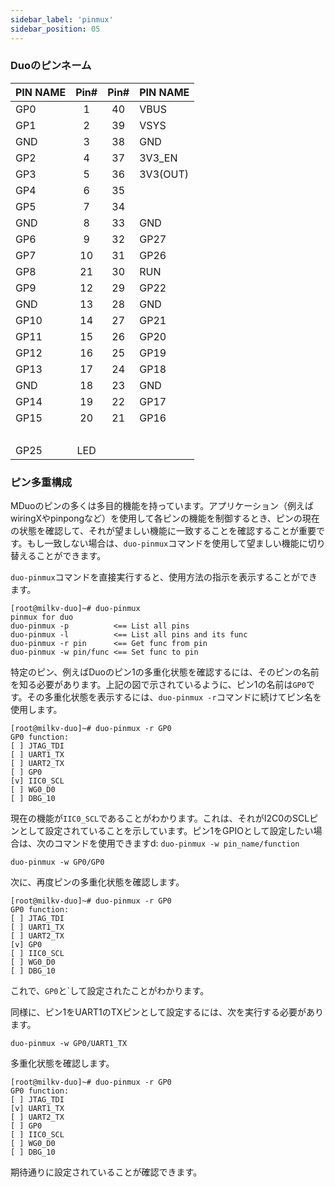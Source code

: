 ```yaml
---
sidebar_label: 'pinmux'
sidebar_position: 05
---
```


### Duoのピンネーム

<div className='gpio_style'>

| PIN NAME |              Pin#               |              Pin#                | PIN NAME |
| -------- | :-----------------------------: | :------------------------------: | -------- |
| GP0      | <div className='green'>1</div>  |    <div className='red'>40</div> | VBUS     |
| GP1      | <div className='green'>2</div>  |    <div className='red'>39</div> | VSYS     |
| GND      | <div className='black'>3</div>  |  <div className='black'>38</div> | GND      |
| GP2      | <div className='green'>4</div>  | <div className='orange'>37</div> | 3V3_EN   |
| GP3      | <div className='green'>5</div>  |    <div className='red'>36</div> | 3V3(OUT) |
| GP4      | <div className='green'>6</div>  |   <div className='gray'>35</div> |          |
| GP5      | <div className='green'>7</div>  |   <div className='gray'>34</div> |          |
| GND      | <div className='black'>8</div>  |  <div className='black'>33</div> | GND      |
| GP6      | <div className='green'>9</div>  |  <div className='green'>32</div> | GP27     |
| GP7      | <div className='green'>10</div> |  <div className='green'>31</div> | GP26     |
| GP8      | <div className='green'>21</div> | <div className='orange'>30</div> | RUN      |
| GP9      | <div className='green'>12</div> |  <div className='green'>29</div> | GP22     |
| GND      | <div className='black'>13</div> |  <div className='black'>28</div> | GND      |
| GP10     | <div className='green'>14</div> |  <div className='green'>27</div> | GP21     |
| GP11     | <div className='green'>15</div> |  <div className='green'>26</div> | GP20     |
| GP12     | <div className='green'>16</div> |  <div className='green'>25</div> | GP19     |
| GP13     | <div className='green'>17</div> |  <div className='green'>24</div> | GP18     |
| GND      | <div className='black'>18</div> |  <div className='black'>23</div> | GND      |
| GP14     | <div className='green'>19</div> |  <div className='green'>22</div> | GP17     |
| GP15     | <div className='green'>20</div> |  <div className='green'>21</div> | GP16     |
|          | &nbsp;                          |                                  |          |
| GP25     | <div className='blue'>LED</div> |                                  |          |

</div>

### ピン多重構成

MDuoのピンの多くは多目的機能を持っています。アプリケーション（例えばwiringXやpinpongなど）を使用して各ピンの機能を制御するとき、ピンの現在の状態を確認して、それが望ましい機能に一致することを確認することが重要です。もし一致しない場合は、`duo-pinmux`コマンドを使用して望ましい機能に切り替えることができます。

`duo-pinmux`コマンドを直接実行すると、使用方法の指示を表示することができます。
```
[root@milkv-duo]~# duo-pinmux
pinmux for duo
duo-pinmux -p          <== List all pins
duo-pinmux -l          <== List all pins and its func
duo-pinmux -r pin      <== Get func from pin
duo-pinmux -w pin/func <== Set func to pin
```

特定のピン、例えばDuoのピン1の多重化状態を確認するには、そのピンの名前を知る必要があります。上記の図で示されているように、ピン1の名前は`GP0`です。その多重化状態を表示するには、`duo-pinmux -r`コマンドに続けてピン名を使用します。
```
[root@milkv-duo]~# duo-pinmux -r GP0
GP0 function:
[ ] JTAG_TDI
[ ] UART1_TX
[ ] UART2_TX
[ ] GP0
[v] IIC0_SCL
[ ] WG0_D0
[ ] DBG_10
```
現在の機能が`IIC0_SCL`であることがわかります。これは、それがI2C0のSCLピンとして設定されていることを示しています。ピン1をGPIOとして設定したい場合は、次のコマンドを使用できますd: `duo-pinmux -w pin_name/function`
```
duo-pinmux -w GP0/GP0
```
次に、再度ピンの多重化状態を確認します。
```
[root@milkv-duo]~# duo-pinmux -r GP0
GP0 function:
[ ] JTAG_TDI
[ ] UART1_TX
[ ] UART2_TX
[v] GP0
[ ] IIC0_SCL
[ ] WG0_D0
[ ] DBG_10
```
これで、`GP0`と`して設定されたことがわかります。

同様に、ピン1をUART1のTXピンとして設定するには、次を実行する必要があります。
```
duo-pinmux -w GP0/UART1_TX
```
多重化状態を確認します。
```
[root@milkv-duo]~# duo-pinmux -r GP0
GP0 function:
[ ] JTAG_TDI
[v] UART1_TX
[ ] UART2_TX
[ ] GP0
[ ] IIC0_SCL
[ ] WG0_D0
[ ] DBG_10
```
期待通りに設定されていることが確認できます。